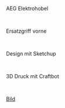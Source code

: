 <!DOCTYPE HTML PUBLIC "-//W3C//DTD HTML 4.0 Transitional//EN">
<HTML>
<HEAD>
	<META HTTP-EQUIV="CONTENT-TYPE" CONTENT="text/html; charset=windows-1252">
	<TITLE></TITLE>
	<META NAME="GENERATOR" CONTENT="OpenOffice 4.1.3  (Win32)">
	<META NAME="AUTHOR" CONTENT="Andreas Reheis">
	<META NAME="CREATED" CONTENT="20170417;15144960">
	<META NAME="CHANGEDBY" CONTENT="Andreas Reheis">
	<META NAME="CHANGED" CONTENT="20170417;15175907">
	<STYLE TYPE="text/css">
	<!--
		@page { margin: 2cm }
		P { margin-bottom: 0.21cm }
		A:link { so-language: zxx }
	-->
	</STYLE>
</HEAD>
<BODY LANG="de-DE" DIR="LTR">
<P STYLE="margin-bottom: 0cm">AEG Elektrohobel</P>
<P STYLE="margin-bottom: 0cm"><BR>
</P>
<P STYLE="margin-bottom: 0cm">Ersatzgriff vorne</P>
<P STYLE="margin-bottom: 0cm"><BR>
</P>
<P STYLE="margin-bottom: 0cm">Design mit Sketchup</P>
<P STYLE="margin-bottom: 0cm"><BR>
</P>
<P STYLE="margin-bottom: 0cm">3D Druck mit Craftbot</P>
<P STYLE="margin-bottom: 0cm"><BR>
</P>
<P STYLE="margin-bottom: 0cm"><A HREF="https://github.com/minirevollo/AEG-HTH75-Griff/blob/master/AEG HTH75 (3).JPG">Bild</A></P>
</BODY>
</HTML>